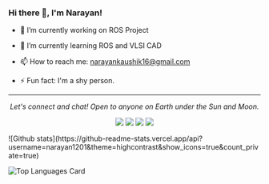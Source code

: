 ### Hi there 👋, I'm Narayan!


<!--
**NARAYAN1201/NARAYAN1201** is a ✨ _special_ ✨ repository because its `README.md` (this file) appears on your GitHub profile.

Here are some ideas to get you started:
- 🤔 I’m looking for help with ...
- 👯 I’m looking to collaborate on ...
- 💬 Ask me about ...
- 😄 Pronouns: ...
-->
- 🔭 I’m currently working on ROS Project

- 🌱 I’m currently learning ROS and VLSI CAD

- 📫 How to reach me: narayankaushik16@gmail.com

- ⚡ Fun fact: I'm a shy person.

<hr>
<p align="center">
  <i>Let's connect and chat! Open to anyone on Earth under the Sun and Moon.</i>
<p align="center">
<a href="https://www.linkedin.com/in/narayan-sharma-a3b68a137/" alt="Linkedin"><img src="https://github.com/narayan1201/narayan1201/blob/master/readme/linkedin.png"></a>
<a href="https://www.instagram.com/narayan_kaushik_12" alt="Instagram"><img src="https://github.com/narayan1201/narayan1201/blob/master/readme/insta.png"></a>
<a href="https://www.facebook.com/narayan.kaushik.01/" alt="Facebook"><img src="https://github.com/narayan1201/narayan1201/blob/master/readme/facebook.png"></a>
<a href="https://github.com/narayan1201" alt="GitHub"><img src="https://github.com/narayan1201/narayan1201/blob/master/readme/github.png"></a>
</p>
  
</p>
![Github stats](https://github-readme-stats.vercel.app/api?username=narayan1201&theme=highcontrast&show_icons=true&count_private=true)

![Top Languages Card](https://github-readme-stats.vercel.app/api/top-langs/?username=narayan1201)
